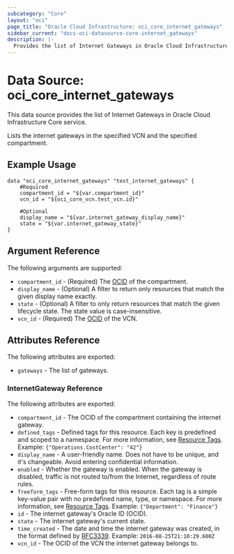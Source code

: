 ```yaml
---
subcategory: "Core"
layout: "oci"
page_title: "Oracle Cloud Infrastructure: oci_core_internet_gateways"
sidebar_current: "docs-oci-datasource-core-internet_gateways"
description: |-
  Provides the list of Internet Gateways in Oracle Cloud Infrastructure Core service
---
```


# Data Source: oci_core_internet_gateways
This data source provides the list of Internet Gateways in Oracle Cloud Infrastructure Core service.

Lists the internet gateways in the specified VCN and the specified compartment.


## Example Usage

```hcl
data "oci_core_internet_gateways" "test_internet_gateways" {
	#Required
	compartment_id = "${var.compartment_id}"
	vcn_id = "${oci_core_vcn.test_vcn.id}"

	#Optional
	display_name = "${var.internet_gateway_display_name}"
	state = "${var.internet_gateway_state}"
}
```

## Argument Reference

The following arguments are supported:

* `compartment_id` - (Required) The [OCID](https://docs.cloud.oracle.com/iaas/Content/General/Concepts/identifiers.htm) of the compartment.
* `display_name` - (Optional) A filter to return only resources that match the given display name exactly. 
* `state` - (Optional) A filter to only return resources that match the given lifecycle state.  The state value is case-insensitive. 
* `vcn_id` - (Required) The [OCID](https://docs.cloud.oracle.com/iaas/Content/General/Concepts/identifiers.htm) of the VCN.


## Attributes Reference

The following attributes are exported:

* `gateways` - The list of gateways.

### InternetGateway Reference

The following attributes are exported:

* `compartment_id` - The OCID of the compartment containing the internet gateway.
* `defined_tags` - Defined tags for this resource. Each key is predefined and scoped to a namespace. For more information, see [Resource Tags](https://docs.cloud.oracle.com/iaas/Content/General/Concepts/resourcetags.htm).  Example: `{"Operations.CostCenter": "42"}` 
* `display_name` - A user-friendly name. Does not have to be unique, and it's changeable. Avoid entering confidential information. 
* `enabled` - Whether the gateway is enabled. When the gateway is disabled, traffic is not routed to/from the Internet, regardless of route rules. 
* `freeform_tags` - Free-form tags for this resource. Each tag is a simple key-value pair with no predefined name, type, or namespace. For more information, see [Resource Tags](https://docs.cloud.oracle.com/iaas/Content/General/Concepts/resourcetags.htm).  Example: `{"Department": "Finance"}` 
* `id` - The internet gateway's Oracle ID (OCID).
* `state` - The internet gateway's current state.
* `time_created` - The date and time the internet gateway was created, in the format defined by [RFC3339](https://tools.ietf.org/html/rfc3339).  Example: `2016-08-25T21:10:29.600Z` 
* `vcn_id` - The OCID of the VCN the internet gateway belongs to.

